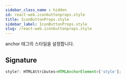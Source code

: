 ```yaml
---
sidebar_class_name : hidden
id: react-web.iconbuttonprops.style
title: IconButtonProps.style
sidebar_label: IconButtonProps.style
slug: /react-web.iconbuttonprops.style
---
```






anchor 태그의 스타일을 설정합니다.

## Signature

```typescript
style?: HTMLAttributes<HTMLAnchorElement>['style'];
```
